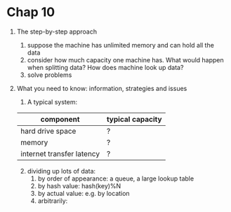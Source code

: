 Chap 10
===

1. The step-by-step approach
	1. suppose the machine has unlimited memory and can hold all the data
	2. consider how much capacity one machine has. What would happen when splitting data? How does machine look up data?
	3. solve problems

2. What you need to know: information, strategies and issues
	1. A typical system:
	
	component|typical capacity
	---------|----------------
	hard drive space|?
	memory|?
	internet transfer latency|?
	
	2. dividing up lots of data:
		1. by order of appearance: a queue, a large lookup table
		2. by hash value: hash(key)%N
		3. by actual value: e.g. by location
		4. arbitrarily:
